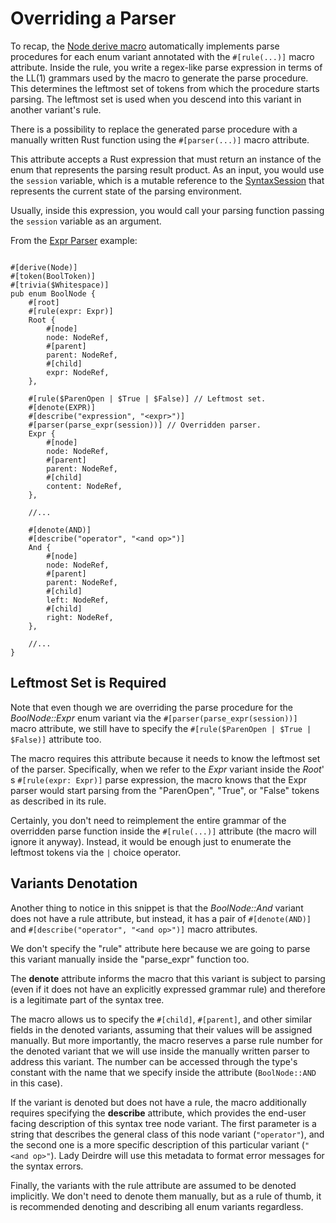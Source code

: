 <!------------------------------------------------------------------------------
  This file is part of "Lady Deirdre", a compiler front-end foundation
  technology.

  This work is proprietary software with source-available code.

  To copy, use, distribute, or contribute to this work, you must agree to
  the terms of the General License Agreement:

  https://github.com/Eliah-Lakhin/lady-deirdre/blob/master/EULA.md

  The agreement grants a Basic Commercial License, allowing you to use
  this work in non-commercial and limited commercial products with a total
  gross revenue cap. To remove this commercial limit for one of your
  products, you must acquire a Full Commercial License.

  If you contribute to the source code, documentation, or related materials,
  you must grant me an exclusive license to these contributions.
  Contributions are governed by the "Contributions" section of the General
  License Agreement.

  Copying the work in parts is strictly forbidden, except as permitted
  under the General License Agreement.

  If you do not or cannot agree to the terms of this Agreement,
  do not use this work.

  This work is provided "as is", without any warranties, express or implied,
  except where such disclaimers are legally invalid.

  Copyright (c) 2024 Ilya Lakhin (Илья Александрович Лахин).
  All rights reserved.
------------------------------------------------------------------------------->

# Overriding a Parser

To recap,
the [Node derive macro](https://docs.rs/lady-deirdre/2.0.1/lady_deirdre/syntax/derive.Node.html)
automatically implements parse procedures for each enum variant annotated with
the `#[rule(...)]` macro attribute. Inside the rule, you write a regex-like
parse expression in terms of the LL(1) grammars used by the macro to generate
the parse procedure. This determines the leftmost set of tokens from which
the procedure starts parsing. The leftmost set is used when you descend into
this variant in another variant's rule.

There is a possibility to replace the generated parse procedure with a manually
written Rust function using the `#[parser(...)]` macro attribute.

This attribute accepts a Rust expression that must return an instance of the
enum that represents the parsing result product. As an input, you would use
the `session` variable, which is a mutable reference to
the [SyntaxSession](https://docs.rs/lady-deirdre/2.0.1/lady_deirdre/syntax/trait.SyntaxSession.html)
that represents the current state of the parsing environment.

Usually, inside this expression, you would call your parsing function passing
the `session` variable as an argument.

From the [Expr Parser](https://github.com/Eliah-Lakhin/lady-deirdre/blob/1f4ecdac2a1d8c73e6d94909fb0c7fcd04d31fc0/work/crates/examples/src/expr_parser/syntax.rs#L57) example:

```rust,noplayground

#[derive(Node)]
#[token(BoolToken)]
#[trivia($Whitespace)]
pub enum BoolNode {
    #[root]
    #[rule(expr: Expr)]
    Root {
        #[node]
        node: NodeRef,
        #[parent]
        parent: NodeRef,
        #[child]
        expr: NodeRef,
    },

    #[rule($ParenOpen | $True | $False)] // Leftmost set.
    #[denote(EXPR)]
    #[describe("expression", "<expr>")]
    #[parser(parse_expr(session))] // Overridden parser.
    Expr {
        #[node]
        node: NodeRef,
        #[parent]
        parent: NodeRef,
        #[child]
        content: NodeRef,
    },
    
    //...
    
    #[denote(AND)]
    #[describe("operator", "<and op>")]
    And {
        #[node]
        node: NodeRef,
        #[parent]
        parent: NodeRef,
        #[child]
        left: NodeRef,
        #[child]
        right: NodeRef,
    },
    
    //...
}
```

## Leftmost Set is Required

Note that even though we are overriding the parse procedure for the
*BoolNode::Expr* enum variant via the `#[parser(parse_expr(session))]` macro
attribute, we still have to specify the `#[rule($ParenOpen | $True | $False)]`
attribute too.

The macro requires this attribute because it needs to know the leftmost set of
the parser. Specifically, when we refer to the *Expr* variant inside the
*Root*' s `#[rule(expr: Expr)]` parse expression, the macro knows that the Expr
parser would start parsing from the "ParenOpen", "True", or "False" tokens as
described in its rule.

Certainly, you don't need to reimplement the entire grammar of the overridden
parse function inside the `#[rule(...)]` attribute (the macro will ignore it
anyway). Instead, it would be enough just to enumerate the leftmost tokens via
the `|` choice operator.

## Variants Denotation

Another thing to notice in this snippet is that the *BoolNode::And* variant does
not have a rule attribute, but instead, it has a pair of `#[denote(AND)]`
and `#[describe("operator", "<and op>")]` macro attributes.

We don't specify the "rule" attribute here because we are going to parse this
variant manually inside the "parse_expr" function too.

The **denote** attribute informs the macro that this variant is subject to
parsing (even if it does not have an explicitly expressed grammar rule) and
therefore is a legitimate part of the syntax tree.

The macro allows us to specify the `#[child]`, `#[parent]`, and other similar
fields in the denoted variants, assuming that their values will be assigned
manually. But more importantly, the macro reserves a parse rule number for the
denoted variant that we will use inside the manually written parser to address
this variant. The number can be accessed through the type's constant with the
name that we specify inside the attribute (`BoolNode::AND` in this case).

If the variant is denoted but does not have a rule, the macro additionally
requires specifying the **describe** attribute, which provides the end-user
facing description of this syntax tree node variant. The first parameter is a
string that describes the general class of this node variant (`"operator"`), and
the second one is a more specific description of this particular
variant (`"<and op>"`). Lady Deirdre will use this metadata to format error
messages for the syntax errors.

Finally, the variants with the rule attribute are assumed to be denoted
implicitly. We don't need to denote them manually, but as a rule of thumb, it is
recommended denoting and describing all enum variants regardless.
